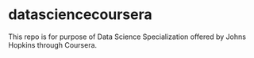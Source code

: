 datasciencecoursera
===================

This repo is for purpose of Data Science Specialization offered by Johns Hopkins through Coursera. 
